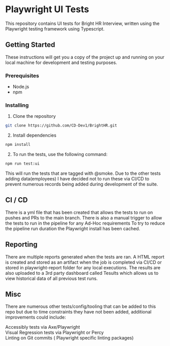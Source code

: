 # Playwright UI Tests

This repository contains UI tests for Bright HR Interview, written using the Playwright testing framework using Typescript.

## Getting Started

These instructions will get you a copy of the project up and running on your local machine for development and testing purposes.

### Prerequisites

- Node.js
- npm

### Installing

1. Clone the repository

```bash
git clone https://github.com/CD-Dev1/BrightHR.git
```

2. Install dependencies

```bash
npm install
```

2. To run the tests, use the following command:

```bash
npm run test:ui
```

This will run the tests that are tagged with @smoke. Due to the other tests adding data(employees) I have decided not to run these via CI/CD to prevent numerous records being added during development of the suite.

## CI / CD

There is a yml file that has been created that allows the tests to run on pushes and PRs to the main branch. There is also a manual trigger to allow the tests to run in the pipeline for any Ad-Hoc requirements
To try to reduce the pipeline run duration the Playwright install has been cached.

## Reporting

There are multiple reports generated when the tests are ran. A HTML report is created and stored as an artifact when the job is completed via CI/CD or stored in playwright-report folder for any local executions. The results are also uploaded to a 3rd party dashboard called Tesults which allows us to view historical data of all previous test runs.

## Misc

There are numerous other tests/config/tooling that can be added to this repo but due to time constraints they have not been added, additional improvements could include:

Accessibly tests via Axe/Playwright <br>
Visual Regression tests via Playwright or Percy <br>
Linting on Git commits ( Playwright specific linting packages) <br>
